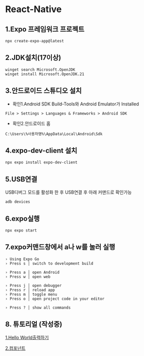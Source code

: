 # React-Native
## 1.Expo 프레임워크 프로젝트
```
npx create-expo-app@latest
```

## 2.JDK설치(17이상)
```
winget search Microsoft.OpenJDK
winget install Microsoft.OpenJDK.21
```

## 3.안드로이드 스튜디오 설치
- 확인1.Android SDK Build-Tools와 Android Emulator가 Installed
```
File > Settings > Languages & Frameworks > Android SDK
```
- 확인2.안드로이드 홈
```
C:\Users\%사용자명%\AppData\Local\Android\Sdk
```

## 4.expo-dev-client 설치
```
npx expo install expo-dev-client
```

## 5.USB연결
USB디버그 모드를 활성화 한 후 USB연결 후 아래 커맨드로 확인가능
```
adb devices
```

## 6.expo실행
```
npx expo start
```

## 7.expo커맨드창에서 a나 w를 눌러 실행
```
› Using Expo Go
› Press s │ switch to development build

› Press a │ open Android
› Press w │ open web

› Press j │ open debugger
› Press r │ reload app
› Press m │ toggle menu
› Press o │ open project code in your editor

› Press ? │ show all commands
```

## 8. 튜토리얼 (작성중)
[1.Hello World출력하기](docs/1.%20Hello%20World출력하기.md)

[2.컴포넌트](docs/2.%20컴포넌트.md)
